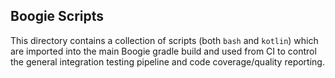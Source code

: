## Boogie Scripts

This directory contains a collection of scripts (both `bash` and `kotlin`) which are imported into the main Boogie gradle build 
and used from CI to control the general integration testing pipeline and code coverage/quality reporting.